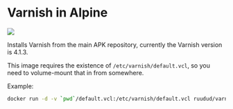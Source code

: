 # Varnish in Alpine

[![](https://badge.imagelayers.io/ruudud/varnish-alpine:latest.svg)](https://imagelayers.io/?images=ruudud/varnish-alpine:latest 'Get your own badge on imagelayers.io')

Installs Varnish from the main APK repository, currently the Varnish version is
4.1.3.

This image requires the existence of `/etc/varnish/default.vcl`, so you need to
volume-mount that in from somewhere.

Example:
```bash
docker run -d -v `pwd`/default.vcl:/etc/varnish/default.vcl ruudud/varnish
```
